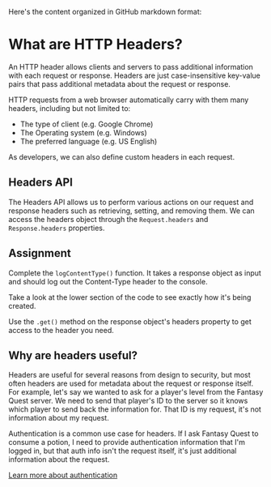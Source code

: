 Here's the content organized in GitHub markdown format:

# What are HTTP Headers?

An HTTP header allows clients and servers to pass additional information with each request or response. Headers are just case-insensitive key-value pairs that pass additional metadata about the request or response.

HTTP requests from a web browser automatically carry with them many headers, including but not limited to:

- The type of client (e.g. Google Chrome)
- The Operating system (e.g. Windows)
- The preferred language (e.g. US English)

As developers, we can also define custom headers in each request.

## Headers API

The Headers API allows us to perform various actions on our request and response headers such as retrieving, setting, and removing them. We can access the headers object through the `Request.headers` and `Response.headers` properties.

## Assignment

Complete the `logContentType()` function. It takes a response object as input and should log out the Content-Type header to the console.

Take a look at the lower section of the code to see exactly how it's being created.

Use the `.get()` method on the response object's headers property to get access to the header you need.

## Why are headers useful?

Headers are useful for several reasons from design to security, but most often headers are used for metadata about the request or response itself. For example, let's say we wanted to ask for a player's level from the Fantasy Quest server. We need to send that player's ID to the server so it knows which player to send back the information for. That ID is my request, it's not information about my request.

Authentication is a common use case for headers. If I ask Fantasy Quest to consume a potion, I need to provide authentication information that I'm logged in, but that auth info isn't the request itself, it's just additional information about the request.

[Learn more about authentication](https://auth0.com/intro-to-iam/what-is-authentication)